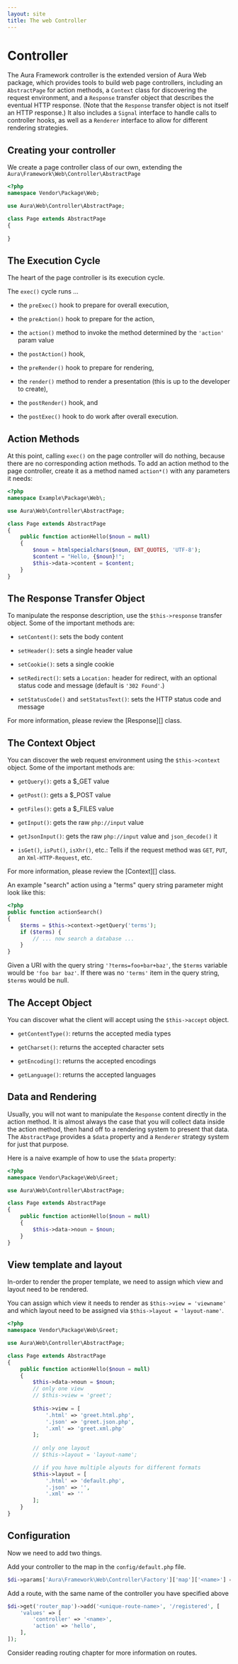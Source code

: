 ```yaml
---
layout: site
title: The web Controller
---
```


# Controller #

The Aura Framework controller is the extended version of Aura Web 
package, which provides tools to build web page controllers, including
an `AbstractPage` for action methods, a `Context` class for discovering the
request environment, and a `Response` transfer object that describes the
eventual HTTP response. (Note that the `Response` transfer object is not
itself an HTTP response.) It also includes a `Signal` interface to handle
calls to controller hooks, as well as a `Renderer` interface to allow for
different rendering strategies.

## Creating your controller ##

We create a page controller class of our own, extending the 
`Aura\Framework\Web\Controller\AbstractPage`

    
```php
<?php
namespace Vendor\Package\Web;

use Aura\Web\Controller\AbstractPage;

class Page extends AbstractPage
{
    
}
```

## The Execution Cycle ##

The heart of the page controller is its execution cycle.

The `exec()` cycle runs ...

- the `preExec()` hook to prepare for overall execution,

- the `preAction()` hook to prepare for the action,

- the `action()` method to invoke the method determined by the `'action'`
  param value

- the `postAction()` hook,

- the `preRender()` hook to prepare for rendering,

- the `render()` method to render a presentation (this is up to the developer
  to create),

- the `postRender()` hook, and

- the `postExec()` hook to do work after overall execution.

## Action Methods ##

At this point, calling `exec()` on the page controller will do nothing,
because there are no corresponding action methods. To add an action method to
the page controller, create it as a method named `action*()` with any
parameters it needs:

   
```php
<?php
namespace Example\Package\Web\;

use Aura\Web\Controller\AbstractPage;

class Page extends AbstractPage
{
    public function actionHello($noun = null)
    {
        $noun = htmlspecialchars($noun, ENT_QUOTES, 'UTF-8');
        $content = "Hello, {$noun}!";
        $this->data->content = $content;
    }
}
```

## The Response Transfer Object ##

To manipulate the response description, use the `$this->response` transfer
object. Some of the important methods are:

- `setContent()`: sets the body content

- `setHeader()`: sets a single header value

- `setCookie()`: sets a single cookie

- `setRedirect()`: sets a `Location:` header for redirect, with an optional
  status code and message (default is `'302 Found'`.)

- `setStatusCode()` and `setStatusText()`: sets the HTTP status code and
  message

For more information, please review the [Response][] class.


## The Context Object ##

You can discover the web request environment using the `$this->context`
object. Some of the important methods are:

- `getQuery()`: gets a $_GET value

- `getPost()`: gets a $_POST value

- `getFiles()`: gets a $_FILES value

- `getInput()`: gets the raw `php://input` value

- `getJsonInput()`: gets the raw `php://input` value and `json_decode()` it

- `isGet()`, `isPut()`, `isXhr()`, etc.: Tells if the request method was
  `GET`, `PUT`, an `Xml-HTTP-Request`, etc.

For more information, please review the [Context][] class.

An example "search" action using a "terms" query string parameter might look
like this:

```php
<?php
public function actionSearch()
{
    $terms = $this->context->getQuery('terms');
    if ($terms) {
        // ... now search a database ...
    }
}
```

Given a URI with the query string `'?terms=foo+bar+baz'`, the `$terms`
variable would be `'foo bar baz'`. If there was no `'terms'` item in the query
string, `$terms` would be null.


## The Accept Object ##

You can discover what the client will accept using the `$this->accept` object.

- `getContentType()`: returns the accepted media types

- `getCharset()`: returns the accepted character sets

- `getEncoding()`: returns the accepted encodings

- `getLanguage()`: returns the accepted languages


## Data and Rendering ##

Usually, you will not want to manipulate the `Response` content directly in
the action method. It is almost always the case that you will collect data
inside the action method, then hand off to a rendering system to present that
data. The `AbstractPage` provides a `$data` property and a `Renderer` strategy
system for just that purpose.

Here is a naive example of how to use the `$data` property:

```php
<?php
namespace Vendor\Package\Web\Greet;

use Aura\Web\Controller\AbstractPage;

class Page extends AbstractPage
{
    public function actionHello($noun = null)
    {
        $this->data->noun = $noun;
    }
}
```

## View template and layout ##

In-order to render the proper template, we need to assign which view and 
layout need to be rendered.

You can assign which view it needs to render as `$this->view = 'viewname'`
and which layout need to be assigned via `$this->layout = 'layout-name'`.

```php
<?php
namespace Vendor\Package\Web\Greet;

use Aura\Web\Controller\AbstractPage;

class Page extends AbstractPage
{
    public function actionHello($noun = null)
    {
        $this->data->noun = $noun;
        // only one view
        // $this->view = 'greet';
        
        $this->view = [
            '.html' => 'greet.html.php',
            '.json' => 'greet.json.php',
            '.xml' => 'greet.xml.php'
        ];
        
        // only one layout
        // $this->layout = 'layout-name';

        // if you have multiple alyouts for different formats
        $this->layout = [
            '.html' => 'default.php',
            '.json' => '',
            '.xml' => ''
        ];
    }
}
```

## Configuration ##

Now we need to add two things.

Add your controller to the map in the `config/default.php` file.

```php
$di->params['Aura\Framework\Web\Controller\Factory']['map']['<name>'] = 'Vendor\Package\Web\Greet\Page';
```

Add a route, with the same name of the controller you have specified 
above

```php
$di->get('router_map')->add('<unique-route-name>', '/registered', [
    'values' => [
        'controller' => '<name>',
        'action' => 'hello',
    ],
]);
```
    
Consider reading routing chapter for more information on routes.
